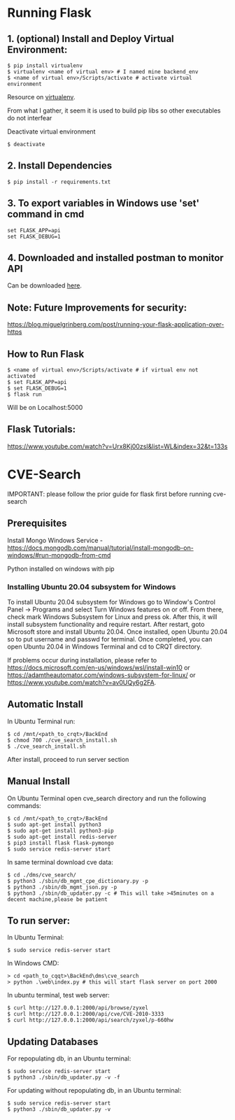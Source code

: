 # Running Flask

## 1. (optional) Install and Deploy Virtual Environment:
 ```
$ pip install virtualenv
$ virtualenv <name of virtual env> # I named mine backend_env
$ <name of virtual env>/Scripts/activate # activate virtual environment
```
Resource on [virtualenv](https://www.youtube.com/watch?v=N5vscPTWKOk).

From what I gather, it seem it is used to build pip libs so other executables do not interfear

Deactivate virtual environment
```
$ deactivate
```

## 2. Install Dependencies
```
$ pip install -r requirements.txt
```

## 3. To export variables in Windows use 'set' command in cmd
```
set FLASK_APP=api
set FLASK_DEBUG=1
```

## 4. Downloaded and installed postman to monitor API
Can be downloaded [here](https://www.postman.com/downloads/).


## Note: Future Improvements for security:
https://blog.miguelgrinberg.com/post/running-your-flask-application-over-https


## How to Run Flask
```
$ <name of virtual env>/Scripts/activate # if virtual env not activated
$ set FLASK_APP=api
$ set FLASK_DEBUG=1
$ flask run
```
Will be on Localhost:5000 


## Flask Tutorials:
https://www.youtube.com/watch?v=Urx8Kj00zsI&list=WL&index=32&t=133s


# CVE-Search
IMPORTANT: please follow the prior guide for flask first before running cve-search

## Prerequisites
Install Mongo Windows Service - https://docs.mongodb.com/manual/tutorial/install-mongodb-on-windows/#run-mongodb-from-cmd

Python installed on windows with pip

### Installing Ubuntu 20.04 subsystem for Windows
To install Ubuntu 20.04 subsystem for Windows go to Window's Control Panel -> Programs and select Turn Windows features on or off. From there, check mark Windows Subsystem for Linux and press ok. After this, it will install subsystem functionality and require restart. After restart, goto Microsoft store and install Ubuntu 20.04. Once installed, open Ubuntu 20.04 so to put username and passwd for terminal. Once completed, you can open Ubuntu 20.04 in Windows Terminal and cd to CRQT directory.  

If problems occur during installation, please refer to https://docs.microsoft.com/en-us/windows/wsl/install-win10 or https://adamtheautomator.com/windows-subsystem-for-linux/ or https://www.youtube.com/watch?v=av0UQy6g2FA.

## Automatic Install
In Ubuntu Terminal run:
```
$ cd /mnt/<path_to_crqt>/BackEnd
$ chmod 700 ./cve_search_install.sh 
$ ./cve_search_install.sh
```

After install, proceed to run server section

## Manual Install
On Ubuntu Terminal open cve_search directory and run the following commands:
```
$ cd /mnt/<path_to_crqt>/BackEnd
$ sudo apt-get install python3
$ sudo apt-get install python3-pip
$ sudo apt-get install redis-server
$ pip3 install flask flask-pymongo
$ sudo service redis-server start
```

In same terminal download cve data: 
```
$ cd ./dms/cve_search/
$ python3 ./sbin/db_mgmt_cpe_dictionary.py -p
$ python3 ./sbin/db_mgmt_json.py -p
$ python3 ./sbin/db_updater.py -c # This will take >45minutes on a decent machine,please be patient
```

## To run server:
In Ubuntu Terminal:
```
$ sudo service redis-server start
```

In Windows CMD:
```
> cd <path_to_cqqt>\BackEnd\dms\cve_search
> python .\web\index.py # this will start flask server on port 2000
```

In ubuntu terminal, test web server:
```
$ curl http://127.0.0.1:2000/api/browse/zyxel
$ curl http://127.0.0.1:2000/api/cve/CVE-2010-3333
$ curl http://127.0.0.1:2000/api/search/zyxel/p-660hw
```

## Updating Databases
For repopulating db, in an Ubuntu terminal:
```
$ sudo service redis-server start
$ python3 ./sbin/db_updater.py -v -f
```

For updating without repopulating db, in an Ubuntu terminal:
```
$ sudo service redis-server start
$ python3 ./sbin/db_updater.py -v
```
